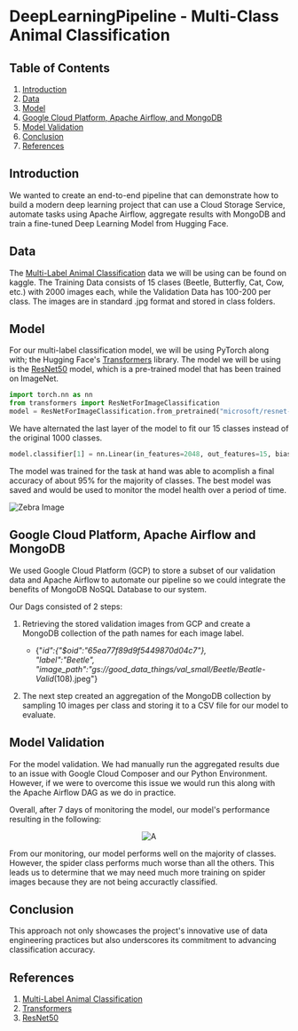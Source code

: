 # DeepLearningPipeline - Multi-Class Animal Classification

## Table of Contents

1. [Introduction](#introduction)
2. [Data](#data)
3. [Model](#model)
4. [Google Cloud Platform, Apache Airflow, and MongoDB](#google-cloud-platform-apache-airflow-and-mongodb)
5. [Model Validation](#model-validation)
6. [Conclusion](#conclusion)
7. [References](#references)

## Introduction

We wanted to create an end-to-end pipeline that can demonstrate how to build a modern deep learning project that can use a Cloud Storage Service, automate tasks using Apache Airflow, aggregate results with MongoDB and train a fine-tuned Deep Learning Model from Hugging Face.

## Data

The [Multi-Label Animal Classification](https://www.kaggle.com/datasets/utkarshsaxenadn/animal-image-classification-dataset) data we will be using can be found on kaggle. The Training Data consists of 15 clases (Beetle, Butterfly, Cat, Cow, etc.) with 2000 images each, while the Validation Data has 100-200 per class. The images are in standard .jpg format and stored in class folders.

## Model

For our multi-label classification model, we will be using PyTorch along with; the Hugging Face's [Transformers](https://huggingface.co/transformers/) library. The model we will be using is the [ResNet50](https://huggingface.co/microsoft/resnet-50) model, which is a pre-trained model that has been trained on ImageNet.

```python
import torch.nn as nn
from transformers import ResNetForImageClassification
model = ResNetForImageClassification.from_pretrained("microsoft/resnet-50")
```

We have alternated the last layer of the model to fit our 15 classes instead of the original 1000 classes.

```python
model.classifier[1] = nn.Linear(in_features=2048, out_features=15, bias=True)
```

The model was trained for the task at hand was able to acomplish a final accuracy of about 95% for the majority of classes. The best model was saved and would be used to monitor the model health over a period of time.

![Zebra Image](./images/ex.png)

## Google Cloud Platform, Apache Airflow and MongoDB

We used Google Cloud Platform (GCP) to store a subset of our validation data and Apache Airflow to automate our pipeline so we could integrate the benefits of MongoDB NoSQL Database to our system.

Our Dags consisted of 2 steps:

1) Retrieving the stored validation images from GCP and create a MongoDB collection of the path names for each image label.

    - {"_id":{"$oid":"65ea77f89d9f5449870d04c7"},\
    "label":"Beetle",\
    "image_path":"gs://good_data_things/val_small/Beetle/Beatle-Valid_(108).jpeg"}

2) The next step created an aggregation of the MongoDB collection by sampling 10 images per class and storing it to a CSV file for our model to evaluate.

## Model Validation

For the model validation. We had manually run the aggregated results due to an issue with Google Cloud Composer and our Python Environment. However, if we were to overcome this issue we would run this along with the Apache Airflow DAG as we do in practice.

Overall, after 7 days of monitoring the model, our model's performance resulting in the following:
<center>
    <img src="./images/ex1.png" alt="A" style="max-width: 400px; max-height: 300px;">
</center>

From our monitoring, our model performs well on the majority of classes. However, the spider class performs much worse than all the others. This leads us to determine that we may need much more training on spider images because they are not being accuractly classified.

## Conclusion

This approach not only showcases the project's innovative use of data engineering practices but also underscores its commitment to advancing classification accuracy.


## References

1. [Multi-Label Animal Classification](https://www.kaggle.com/datasets/utkarshsaxenadn/animal-image-classification-dataset)
2. [Transformers](https://huggingface.co/transformers/)
3. [ResNet50](https://huggingface.co/microsoft/resnet-50)
